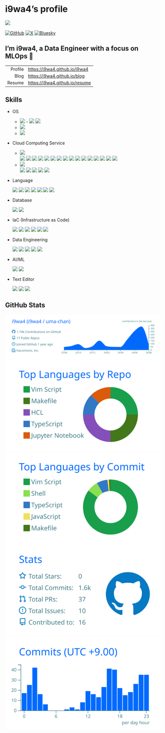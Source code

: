 # i9wa4’s profile


<!--
**i9wa4/i9wa4** is a ✨ _special_ ✨ repository because its `README.md` (this file) appears on your GitHub profile.
&#10;Here are some ideas to get you started:
&#10;- 🔭 I'm currently working on ...
- 🌱 I'm currently learning ...
- 👯 I'm looking to collaborate on ...
- 🤔 I'm looking for help with ...
- 💬 Ask me about ...
- 📫 How to reach me: ...
- 😄 Pronouns: ...
- ⚡ Fun fact: ...
-->

<div align="left">

<a href="https://github.com/antonkomarev/github-profile-views-counter">
<img src="https://komarev.com/ghpvc/?username=i9wa4&label=GitHub_Profile_Views"/>
</a>

</div>

[![GitHub](https://img.shields.io/badge/GitHub-i9wa4-181717.svg?logo=github&style=plastic)](https://github.com/i9wa4)
[![X](https://img.shields.io/badge/X-i9wa4__-808080.svg?logo=x&style=plastic)](https://x.com/i9wa4_)
[![Bluesky](https://img.shields.io/badge/Bluesky-i9wa4_-0285FF.svg?logo=bluesky&style=plastic)](https://bsky.app/profile/i9wa4.bsky.social)

## I’m i9wa4, a Data Engineer with a focus on MLOps 👋

|         |                                  |
|--------:|:---------------------------------|
| Profile | <https://i9wa4.github.io/i9wa4>  |
|    Blog | <https://i9wa4.github.io/blog>   |
|  Resume | <https://i9wa4.github.io/resume> |

## Skills

<!-- https://github.com/tandpfun/skill-icons -->
<!-- https://tech-blog.s-yoshiki.com/entry/150/ -->
<!-- https://simpleicons.org/ -->

- OS
  - <img src="https://img.shields.io/badge/Linux--FCC624.svg?logo=linux&style=plastic">
    - <img src="https://img.shields.io/badge/Amazon_Linux--808080.svg?style=plastic">
      <img src="https://img.shields.io/badge/Ubuntu--E95420.svg?logo=ubuntu&style=plastic">
  - <img src="https://img.shields.io/badge/Windows--00A4EF.svg?style=plastic">
  - <img src="https://img.shields.io/badge/macOS--999999.svg?logo=apple&style=plastic">
- Cloud Computing Service
  - <img src="https://img.shields.io/badge/Amazon_Web_Services--232F3E.svg?logo=amazonwebservices&style=plastic">
    <div align="left">

    <img src="https://img.shields.io/badge/AWS_Cloud9--808080.svg?style=plastic">
    <img src="https://img.shields.io/badge/AWS_CodeCommit--808080.svg?style=plastic">
    <img src="https://img.shields.io/badge/AWS_Lambda--FF9900.svg?logo=awslambda&style=plastic">
    <img src="https://img.shields.io/badge/AWS_Secrets_Manager--DD344C.svg?logo=awssecretsmanager&style=plastic">
    <img src="https://img.shields.io/badge/AWS_Step_Functions--808080.svg?style=plastic">
    <img src="https://img.shields.io/badge/AWS_Systems_Manager--808080.svg?style=plastic">
    <img src="https://img.shields.io/badge/Amazon_Athena--808080.svg?style=plastic">
    <img src="https://img.shields.io/badge/Amazon_Aurora--808080.svg?style=plastic">
    <img src="https://img.shields.io/badge/Amazon_CloudWatch--FF4F8B.svg?logo=amazoncloudwatch&style=plastic">
    <img src="https://img.shields.io/badge/Amazon_EC2--FF9900.svg?logo=amazonec2&style=plastic">
    <img src="https://img.shields.io/badge/Amazon_ECS--FF9900.svg?logo=amazonecs&style=plastic">
    <img src="https://img.shields.io/badge/Amazon_MWAA_(Airflow)--808080.svg?style=plastic">
    <img src="https://img.shields.io/badge/Amazon_RDS--527FFF.svg?logo=amazonrds&style=plastic">
    <img src="https://img.shields.io/badge/Amazon_S3--569A31.svg?logo=amazons3&style=plastic">
    <img src="https://img.shields.io/badge/Amazon_SageMaker--808080.svg?style=plastic">
    <img src="https://img.shields.io/badge/Amazon_VPC--808080.svg?style=plastic">

    </div>
  - <img src="https://img.shields.io/badge/Google_Cloud--4285F4.svg?logo=googlecloud&style=plastic">
    <div align="left">

    <img src="https://img.shields.io/badge/BigQuery--669DF6.svg?logo=googlebigquery&style=plastic">
    <img src="https://img.shields.io/badge/Cloud_Functions--808080.svg?style=plastic">
    <img src="https://img.shields.io/badge/Compute_Engine--808080.svg?style=plastic">
    <img src="https://img.shields.io/badge/Datastream--808080.svg?style=plastic">
    <img src="https://img.shields.io/badge/Google_Pub/Sub--AECBFA.svg?logo=googlepubsub&style=plastic">

    </div>
- Language
  <div align="left">

  <img src="https://img.shields.io/badge/Bash--808080.svg?style=plastic">
  <img src="https://img.shields.io/badge/C--A8B9CC.svg?logo=c&style=plastic">
  <img src="https://img.shields.io/badge/Google_Apps_Script--4285F4.svg?logo=googleappsscript&style=plastic">
  <img src="https://img.shields.io/badge/HCL--844FBA.svg?logo=terraform&style=plastic">
  <img src="https://img.shields.io/badge/Python--3776AB.svg?logo=python&style=plastic">
  <img src="https://img.shields.io/badge/SQL--808080.svg?style=plastic">
  <img src="https://img.shields.io/badge/TypeScript--3178C6.svg?logo=typescript&style=plastic">

  </div>
- Database
  <div align="left">

  <img src="https://img.shields.io/badge/MySQL--4479A1.svg?logo=mysql&style=plastic">
  <img src="https://img.shields.io/badge/PostgreSQL--4169E1.svg?logo=postgresql&style=plastic">

  </div>
- IaC (Infrastructure as Code)
  <div align="left">

  <img src="https://img.shields.io/badge/AWS_CodeCommit--808080.svg?style=plastic">
  <img src="https://img.shields.io/badge/Docker--1488C6.svg?logo=docker&style=plastic">
  <img src="https://img.shields.io/badge/Git--F05032.svg?logo=git&style=plastic">
  <img src="https://img.shields.io/badge/GitHub--181717.svg?logo=github&style=plastic">
  <img src="https://img.shields.io/badge/GitHub_Actions--2088FF.svg?logo=githubactions&style=plastic">
  <img src="https://img.shields.io/badge/Terraform--844FBA.svg?logo=terraform&style=plastic">

  </div>
- Data Engineering
  <div align="left">

  <img src="https://img.shields.io/badge/BigQuery--669DF6.svg?logo=googlebigquery&style=plastic">
  <img src="https://img.shields.io/badge/Datastream--808080.svg?style=plastic">
  <img src="https://img.shields.io/badge/Embulk--EF4319.svg?style=plastic">
  <img src="https://img.shields.io/badge/Snowflake--29B5E8.svg?logo=snowflake&style=plastic">
  <img src="https://img.shields.io/badge/dbt--FF694B.svg?logo=dbt&style=plastic">

  </div>
- AI/ML
  <div align="left">

  <img src="https://img.shields.io/badge/DataRobot--808080.svg?style=plastic">
  <img src="https://img.shields.io/badge/Snowpark_ML--29B5E8.svg?style=plastic">

  </div>
- Text Editor
  <div align="left">

  <img src="https://img.shields.io/badge/Neovim--007ACC.svg?logo=neovim&style=plastic">
  <img src="https://img.shields.io/badge/Vim--019733.svg?logo=vim&style=plastic">
  <img src="https://img.shields.io/badge/Visual_Studio_Code--0098FF.svg?style=plastic">

  </div>

## GitHub Stats

[![](https://raw.githubusercontent.com/i9wa4/i9wa4/main/profile-summary-card-output/transparent/0-profile-details.svg)](https://github.com/vn7n24fzkq/github-profile-summary-cards)
[![](https://raw.githubusercontent.com/i9wa4/i9wa4/main/profile-summary-card-output/transparent/1-repos-per-language.svg)](https://github.com/vn7n24fzkq/github-profile-summary-cards)
[![](https://raw.githubusercontent.com/i9wa4/i9wa4/main/profile-summary-card-output/transparent/2-most-commit-language.svg)](https://github.com/vn7n24fzkq/github-profile-summary-cards)
[![](https://raw.githubusercontent.com/i9wa4/i9wa4/main/profile-summary-card-output/transparent/3-stats.svg)](https://github.com/vn7n24fzkq/github-profile-summary-cards)
[![](https://raw.githubusercontent.com/i9wa4/i9wa4/main/profile-summary-card-output/transparent/4-productive-time.svg)](https://github.com/vn7n24fzkq/github-profile-summary-cards)

<!-- <div align="left">                                                                                                              -->
<!--   <a href="https://github.com/vn7n24fzkq/github-profile-summary-cards">                                                         -->
<!--     <img src="http://github-profile-summary-cards.vercel.app/api/cards/stats?username=i9wa4&theme=transparent"/>                -->
<!--     <img src="http://github-profile-summary-cards.vercel.app/api/cards/most-commit-language?username=i9wa4&theme=transparent"/> -->
<!--   </a>                                                                                                                          -->
<!-- </div>                                                                                                                          -->
<!-- <div align="left">                                                                                                                                            -->
<!--   <a href="https://github.com/anuraghazra/github-readme-stats">                                                                                               -->
<!--     <img src="https://github-readme-stats.vercel.app/api?username=i9wa4&show_icons=true&include_all_commits=true&theme=transparent"/>                         -->
<!--     <img src="https://github-readme-stats.vercel.app/api/top-langs/?username=i9wa4&langs_count=8&include_all_commits=true&layout=compact&theme=transparent"/> -->
<!--   </a>                                                                                                                                                        -->
<!-- </div>                                                                                                                                                        -->
<!-- <div align="left">                                                                   -->
<!--   <a href="https://github.com/ryo-ma/github-profile-trophy">                         -->
<!--     <img src="https://github-profile-trophy.vercel.app/?username=i9wa4&theme=flat"/> -->
<!--   </a>                                                                               -->
<!-- </div>                                                                               -->
